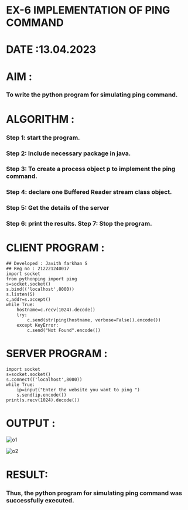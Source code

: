 # EX-6 IMPLEMENTATION OF PING COMMAND

# DATE :13.04.2023

# AIM :
### To write the python program for simulating ping command.
# ALGORITHM :
### Step 1: start the program. 
### Step 2: Include necessary package in java. 
### Step 3: To create a process object p to implement the ping command. 
### Step 4: declare one Buffered Reader stream class object. 
### Step 5: Get the details of the server 
### Step 6: print the results. Step 7: Stop the program.
# CLIENT PROGRAM :
```PY
## Developed : Javith farkhan S
## Reg no : 212221240017
import socket
from pythonping import ping
s=socket.socket()
s.bind(('localhost',8000))
s.listen(5)
c,addr=s.accept()
while True:
    hostname=c.recv(1024).decode()
    try:
        c.send(str(ping(hostname, verbose=False)).encode())
    except KeyError:
        c.send("Not Found".encode())
```
# SERVER PROGRAM :
```PY
import socket
s=socket.socket()
s.connect(('localhost',8000))
while True:
    ip=input("Enter the website you want to ping ")
    s.send(ip.encode())
print(s.recv(1024).decode())

```
# OUTPUT :

![o1](https://github.com/Javith-farkhan/EX-6/assets/94296805/dd4f9506-f05b-4b9d-922a-9989b05a0967)

![o2](https://github.com/Javith-farkhan/EX-6/assets/94296805/8e416b27-cb7b-4688-ba6d-d2e5e8bfe53e)

# RESULT:
### Thus, the python program for simulating ping command was successfully executed.



